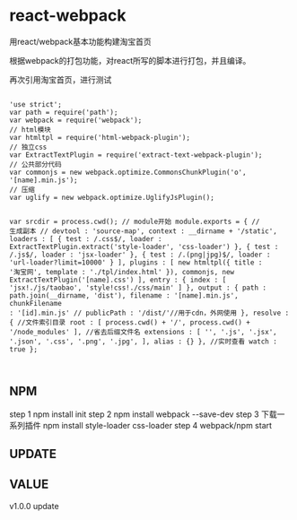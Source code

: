 # react-webpack
用react/webpack基本功能构建淘宝首页

<p>根据webpack的打包功能，对react所写的脚本进行打包，并且编译。
</p>
<p>再次引用淘宝首页，进行测试
</p>

<code>
'use strict';
var path = require('path');
var webpack = require('webpack');
// html模块
var htmltpl = require('html-webpack-plugin');
// 独立css
var ExtractTextPlugin = require('extract-text-webpack-plugin');
// 公共部分代码
var commonjs = new webpack.optimize.CommonsChunkPlugin('o', '[name].min.js');
// 压缩
var uglify = new webpack.optimize.UglifyJsPlugin();

var srcdir = process.cwd();
// module开始
module.exports = {
	// 生成副本
	// devtool : 'source-map',
	context : __dirname + '/static',
	loaders : [ {
		test : /\.css$/,
		loader : ExtractTextPlugin.extract('style-loader', 'css-loader')
	}, {
		test : /\.js$/,
		loader : 'jsx-loader'
	}, {
		test : /\.(png|jpg)$/,
		loader : 'url-loader?limit=10000'
	} ],
	plugins : [ new htmltpl({
		title : '淘宝网',
		template : './tpl/index.html'
	}), commonjs, new ExtractTextPlugin('[name].css') ],
	entry : {
		index : [ 'jsx!./js/taobao', 'style!css!./css/main' ]
	},
	output : {
		path : path.join(__dirname, 'dist'),
		filename : '[name].min.js',
		chunkFilename : '[id].min.js'
	// publicPath : '/dist/'//用于cdn，外网使用
	},
	resolve : {
	  //文件索引目录
		root : [ process.cwd() + '/', process.cwd() + '/node_modules' ],
		//省去后缀文件名
		extensions : [ '', '.js', '.jsx', '.json', '.css', '.png', '.jpg', ],
		alias : {}
	},
	//实时查看
	watch : true
};

</code>

NPM
-----------------------------------
step 1
npm install init
step 2
npm install webpack --save-dev
step 3 下载一系列插件
npm install style-loader css-loader
step 4
webpack/npm start

UPDATE
-----------------------------------

VALUE
-----------------------------------
v1.0.0 update
